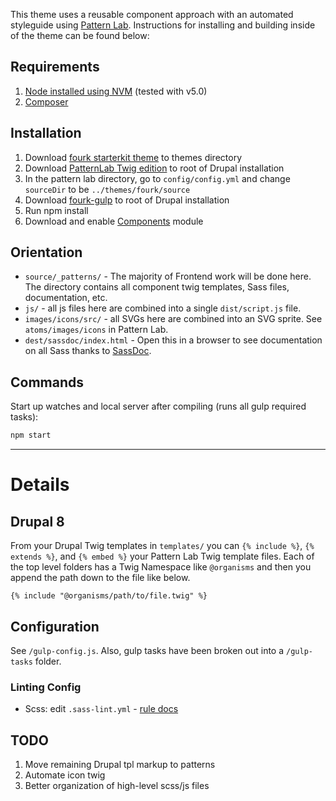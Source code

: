 This theme uses a reusable component approach with an automated styleguide using [Pattern Lab](http://patternlab.io/). Instructions for installing and building inside of the theme can be found below:

## Requirements

  1. [Node installed using NVM](https://github.com/creationix/nvm) (tested with v5.0)
  2. [Composer](https://getcomposer.org/)

## Installation

  1. Download [fourk starterkit theme](https://github.com/evanmwillhite/fourk) to themes directory
  2. Download [PatternLab Twig edition](https://github.com/pattern-lab/edition-php-twig-standard/releases) to root of Drupal installation
  3. In the pattern lab directory, go to `config/config.yml` and change `sourceDir` to be `../themes/fourk/source`
  4. Download [fourk-gulp](https://github.com/evanmwillhite/fourk-gulp) to root of Drupal installation
  5. Run npm install
  6. Download and enable [Components](https://www.drupal.org/project/components) module

## Orientation

- `source/_patterns/` - The majority of Frontend work will be done here. The directory contains all component twig templates, Sass files, documentation, etc.
- `js/` - all js files here are combined into a single `dist/script.js` file.
- `images/icons/src/` - all SVGs here are combined into an SVG sprite. See `atoms/images/icons` in Pattern Lab.
- `dest/sassdoc/index.html` - Open this in a browser to see documentation on all Sass thanks to [SassDoc](http://sassdoc.com).

## Commands

Start up watches and local server after compiling (runs all gulp required tasks):

```bash
npm start
```

---

# Details

## Drupal 8

From your Drupal Twig templates in `templates/` you can `{% include %}`, `{% extends %}`, and `{% embed %}` your Pattern Lab Twig template files. Each of the top level folders has a Twig Namespace like `@organisms` and then you append the path down to the file like below.

    {% include "@organisms/path/to/file.twig" %}

## Configuration

See `/gulp-config.js`. Also, gulp tasks have been broken out into a `/gulp-tasks` folder.

### Linting Config

- Scss: edit `.sass-lint.yml` - [rule docs](https://github.com/sasstools/sass-lint/tree/master/docs/rules)

## TODO

1. Move remaining Drupal tpl markup to patterns
2. Automate icon twig
3. Better organization of high-level scss/js files
